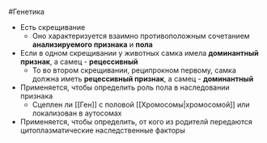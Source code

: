 #Генетика 
- Есть скрещивание
	- Оно характеризуется взаимно противоположным сочетанием **анализируемого признака** и **пола**
- Если в одном скрещивании у животных самка имела **доминантный признак**, а самец - **рецессивный**
	- То во втором скрещивании, реципрокном первому, самка должна иметь **рецессивный признак**, а самец - **доминантный** 
- Применяется, чтобы определить роль пола в наследовании признака
	- Сцеплен ли [[Ген]] с половой [[Хромосомы|хромосомой]] или локализован в аутосомах
- Применяется, чтобы определить, от кого из родителй передаются цитоплазматические наследственные факторы 